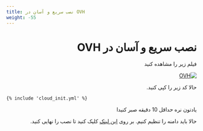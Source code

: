 ```yaml
---
title: نصب سریع و آسان در OVH
weight: -55
---
```


<div dir="rtl" markdown="1">

# نصب سریع و آسان در OVH
فیلم زیر را مشاهده کنید

[![OVH](https://img.youtube.com/vi/06fMizOb-DE/maxresdefault.jpg)](https://www.youtube.com/watch?v=06fMizOb-DE)



حالا کد زیر را کپی کنید.

<div dir="ltr" markdown="1">
  
```
{% include 'cloud_init.yml' %}
```

</div>

یادتون نره حداقل 10 دقیقه  صبر کنیدا

حالا باید دامنه را تنظیم کنیم. بر روی [این لینک](/fa/manager/installation-and-setup/Guide-for-setting-up-the-domain-and-finalizing-the-installation/) کلیک کنید تا نصب را نهایی کنید.

</div>
